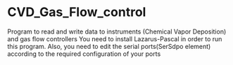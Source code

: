 CVD_Gas_Flow_control
====================

Program to read and write data to instruments (Chemical Vapor Deposition) and gas flow controllers
You need to install Lazarus-Pascal in order to run this program.
Also, you need to edit the serial ports(SerSdpo element) according to the required configuration of your ports
